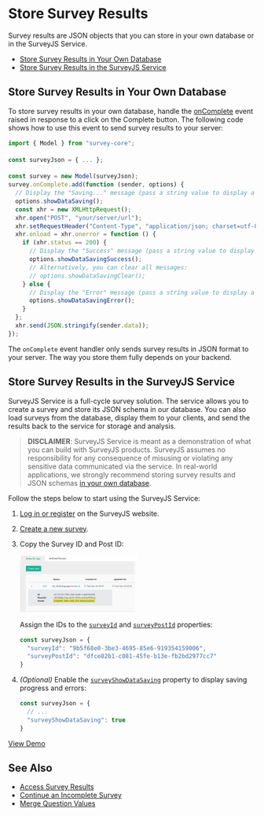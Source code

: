 # Store Survey Results

Survey results are JSON objects that you can store in your own database or in the SurveyJS Service.

- [Store Survey Results in Your Own Database](#store-survey-results-in-your-own-database)
- [Store Survey Results in the SurveyJS Service](#store-survey-results-in-the-surveyjs-service)

## Store Survey Results in Your Own Database

To store survey results in your own database, handle the [onComplete](https://surveyjs.io/Documentation/Library?id=surveymodel#onComplete) event raised in response to a click on the Complete button. The following code shows how to use this event to send survey results to your server:

```js
import { Model } from "survey-core";

const surveyJson = { ... };

const survey = new Model(surveyJson);
survey.onComplete.add(function (sender, options) {
  // Display the "Saving..." message (pass a string value to display a custom message)
  options.showDataSaving();
  const xhr = new XMLHttpRequest();
  xhr.open("POST", "your/server/url");
  xhr.setRequestHeader("Content-Type", "application/json; charset=utf-8");
  xhr.onload = xhr.onerror = function () {
    if (xhr.status == 200) {
      // Display the "Success" message (pass a string value to display a custom message)
      options.showDataSavingSuccess();
      // Alternatively, you can clear all messages:
      // options.showDataSavingClear();
    } else {
      // Display the "Error" message (pass a string value to display a custom message)
      options.showDataSavingError();
    }
  };
  xhr.send(JSON.stringify(sender.data));
});
```

The `onComplete` event handler only sends survey results in JSON format to your server. The way you store them fully depends on your backend.

## Store Survey Results in the SurveyJS Service

SurveyJS Service is a full-cycle survey solution. The service allows you to create a survey and store its JSON schema in our database. You can also load surveys from the database, display them to your clients, and send the results back to the service for storage and analysis.

> **DISCLAIMER**: SurveyJS Service is meant as a demonstration of what you can build with SurveyJS products. SurveyJS assumes no responsibility for any consequence of misusing or violating any sensitive data communicated via the service. In real-world applications, we strongly recommend storing survey results and JSON schemas [in your own database](#store-survey-results-in-your-own-database).

Follow the steps below to start using the SurveyJS Service:

1. [Log in or register](https://surveyjs.io/Account/Login) on the SurveyJS website.
2. [Create a new survey](https://surveyjs.io/Service/MySurveys).
3. Copy the Survey ID and Post ID:

    <img src="images/survey-get-postid.png" alt="Survey ID and Post ID" width="50%">

    Assign the IDs to the [`surveyId`](https://surveyjs.io/Documentation/Library?id=surveymodel#surveyId) and [`surveyPostId`](https://surveyjs.io/Documentation/Library?id=surveymodel#surveyPostId) properties:

    ```js
    const surveyJson = {
      "surveyId": "9b5f68e0-3be3-4695-85e6-919354159006",
      "surveyPostId": "dfce82b1-c081-45fe-b13e-fb2bd2977cc7"
    }
    ```
4. *(Optional)* Enable the [`surveyShowDataSaving`](https://surveyjs.io/Documentation/Library?id=surveymodel#surveyShowDataSaving) property to display saving progress and errors:

    ```js
    const surveyJson = {
      // ...
      "surveyShowDataSaving": true
    }
    ```
[View Demo](https://surveyjs.io/form-library/examples/service-send/ (linkStyle))

## See Also

- [Access Survey Results](/Documentation/Library?id=handle-survey-results-access)
- [Continue an Incomplete Survey](/Documentation/Library?id=handle-survey-results-continue-incomplete)
- [Merge Question Values](/Documentation/Library?id=design-survey-merge-question-values)